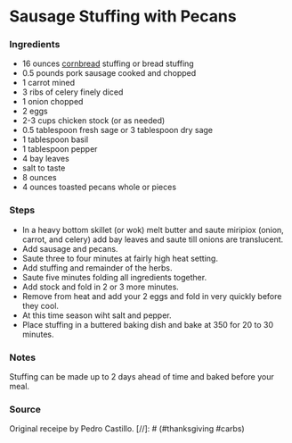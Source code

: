 # Sausage Stuffing with Pecans

### Ingredients
* 16 ounces [cornbread](https://github.com/HighMileage/gastromatic/blob/master/recipes/cornbread.md) stuffing or bread stuffing
* 0.5 pounds pork sausage cooked and chopped
* 1 carrot mined
* 3 ribs of celery finely diced
* 1 onion chopped
* 2 eggs
* 2-3 cups chicken stock (or as needed)
* 0.5 tablespoon fresh sage or 3 tablespoon dry sage
* 1 tablespoon basil
* 1 tablespoon pepper
* 4 bay leaves
* salt to taste
* 8 ounces
* 4 ounces toasted pecans whole or pieces

### Steps
* In a heavy bottom skillet (or wok) melt butter and saute miripiox (onion, carrot, and celery) add bay leaves and saute till onions are translucent.
* Add sausage and pecans.
* Saute three to four minutes at fairly high heat setting.
* Add stuffing and remainder of the herbs.
* Saute five minutes folding all ingredients together.
* Add stock and fold in 2 or 3 more minutes.
* Remove from heat and add your 2 eggs and fold in very quickly before they cool.
* At this time season wiht salt and pepper.
* Place stuffing in a buttered baking dish and bake at 350 for 20 to 30 minutes.

### Notes
Stuffing can be made up to 2 days ahead of time and baked before your meal.

### Source
Original receipe by Pedro Castillo.
[//]: # (#thanksgiving #carbs)
